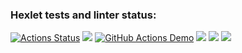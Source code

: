 ### Hexlet tests and linter status:
[![Actions Status](https://github.com/K0Hb/python-project-lvl1/workflows/hexlet-check/badge.svg)](https://github.com/K0Hb/python-project-lvl1/actions)
<a href="https://codeclimate.com/github/codeclimate/codeclimate/maintainability"><img src="https://api.codeclimate.com/v1/badges/a99a88d28ad37a79dbf6/maintainability" /></a>
[![GitHub Actions Demo](https://github.com/K0Hb/python-project-lvl1/actions/workflows/github-actions-demo.yml/badge.svg)](https://github.com/K0Hb/python-project-lvl1/actions/workflows/github-actions-demo.yml)
<a href="https://asciinema.org/a/5NMERSH8r4wQwzJFNwLe4Z9nv" target="_blank"><img src="https://asciinema.org/a/5NMERSH8r4wQwzJFNwLe4Z9nv.svg" /></a>
<a href="https://asciinema.org/a/sjOOY3gPUDrK5YLPefAj8KBeh" target="_blank"><img src="https://asciinema.org/a/sjOOY3gPUDrK5YLPefAj8KBeh.svg" /></a>
<a href="https://asciinema.org/a/420629" target="_blank"><img src="https://asciinema.org/a/420629.svg" /></a>